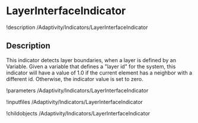 # LayerInterfaceIndicator

!description /Adaptivity/Indicators/LayerInterfaceIndicator

## Description
This indicator detects layer boundaries, when a layer is defined by an Variable. Given a variable that defines a
"layer id" for the system, this indicator will have a value of 1.0 if the current element has a neighbor with
a different id. Otherwise, the indicator value is set to zero.

!parameters /Adaptivity/Indicators/LayerInterfaceIndicator

!inputfiles /Adaptivity/Indicators/LayerInterfaceIndicator

!childobjects /Adaptivity/Indicators/LayerInterfaceIndicator
